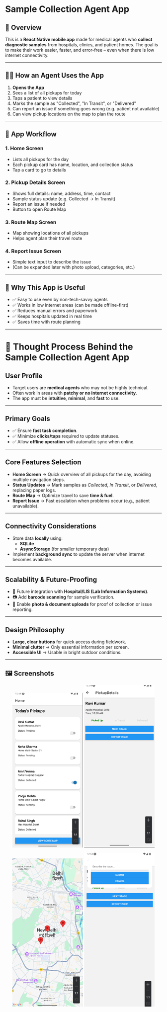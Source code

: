 # Sample Collection Agent App

## 📌 Overview

This is a **React Native mobile app** made for medical agents who **collect diagnostic samples** from hospitals, clinics, and patient homes. The goal is to make their work easier, faster, and error-free – even when there is low internet connectivity.

---

## 👷‍♂️ How an Agent Uses the App

1. **Opens the App**
2. Sees a list of all pickups for today
3. Taps a patient to view details
4. Marks the sample as "Collected", "In Transit", or "Delivered"
5. Can report an issue if something goes wrong (e.g. patient not available)
6. Can view pickup locations on the map to plan the route

---

## 🧭 App Workflow

### 1. Home Screen
- Lists all pickups for the day
- Each pickup card has name, location, and collection status
- Tap a card to go to details

### 2. Pickup Details Screen
- Shows full details: name, address, time, contact
- Sample status update (e.g. Collected → In Transit)
- Report an issue if needed
- Button to open Route Map

### 3. Route Map Screen
- Map showing locations of all pickups
- Helps agent plan their travel route

### 4. Report Issue Screen
- Simple text input to describe the issue
- (Can be expanded later with photo upload, categories, etc.)

---

## 🧠 Why This App is Useful

- ✅ Easy to use even by non-tech-savvy agents
- ✅ Works in low internet areas (can be made offline-first)
- ✅ Reduces manual errors and paperwork
- ✅ Keeps hospitals updated in real time
- ✅ Saves time with route planning

---

# 🧠 Thought Process Behind the Sample Collection Agent App

## **User Profile**
- Target users are **medical agents** who may not be highly technical.  
- Often work in areas with **patchy or no internet connectivity**.  
- The app must be **intuitive**, **minimal**, and **fast** to use.  

---

## **Primary Goals**
- ✅ Ensure **fast task completion**.  
- ✅ Minimize **clicks/taps** required to update statuses.  
- ✅ Allow **offline operation** with automatic sync when online.  

---

## **Core Features Selection**
- **Home Screen** → Quick overview of all pickups for the day, avoiding multiple navigation steps.  
- **Status Updates** → Mark samples as *Collected*, *In Transit*, or *Delivered*, replacing paper logs.  
- **Route Map** → Optimize travel to save **time & fuel**.  
- **Report Issue** → Fast escalation when problems occur (e.g., patient unavailable).  

---

## **Connectivity Considerations**
- Store data **locally** using:
  - **SQLite**
  - **AsyncStorage** (for smaller temporary data)  
- Implement **background sync** to update the server when internet becomes available.  

---

## **Scalability & Future-Proofing**
- 🔄 Future integration with **Hospital/LIS (Lab Information Systems)**.  
- 📷 Add **barcode scanning** for sample verification.  
- 📎 Enable **photo & document uploads** for proof of collection or issue reporting.  

---

## **Design Philosophy**
- **Large, clear buttons** for quick access during fieldwork.  
- **Minimal clutter** → Only essential information per screen.  
- **Accessible UI** → Usable in bright outdoor conditions.  

---


## 🖼️ Screenshots

<p align="center">
  <img src="./screenshots/home.png" alt="Home" width="45%" />
  <img src="./screenshots/details.png" alt="Pickup Details" width="45%" />
</p>

<p align="center">
  <img src="./screenshots/map.png" alt="Route Map" width="45%" />
  <img src="./screenshots/report.png" alt="Report Issue" width="45%" />
</p>




